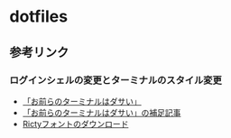 # dotfiles

##  参考リンク
### ログインシェルの変更とターミナルのスタイル変更
* [「お前らのターミナルはダサい」](https://qiita.com/kinchiki/items/57e9391128d07819c321)
* [「お前らのターミナルはダサい」の補足記事](https://qiita.com/s_s_satoc/items/e3c1b9b3545fd572dd1c)
* [Rictyフォントのダウンロード](https://github.com/htaniguchi88/dotfiles)
